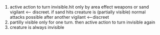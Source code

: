 1. active action to turn invisible.hit only by area effect weapons or sand vigilant <-- discreet. if sand hits creature is (partially visible) normal attacks possible after another vigilant <--discreet
2. partilly visible only for one turn. then active action to turn invisible again
3. creature is always invisible
